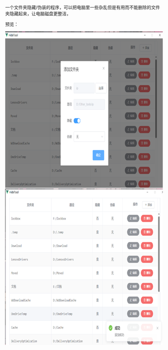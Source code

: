 一个文件夹隐藏/伪装的程序，可以把电脑里一些杂乱但是有用而不能删除的文件夹隐藏起来，让电脑磁盘更整洁，



预览：

<img style="height:500px" src="https://github.com/ZPW2002/HideTool/blob/main/img/1.png">

<img style="height:500px" src="https://github.com/ZPW2002/HideTool/blob/main/img/2.png">

